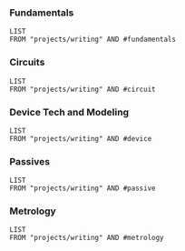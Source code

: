 ### Fundamentals
```dataview
LIST
FROM "projects/writing" AND #fundamentals
```
### Circuits
```dataview
LIST
FROM "projects/writing" AND #circuit 
```
### Device Tech and Modeling
```dataview
LIST
FROM "projects/writing" AND #device
```
### Passives
```dataview
LIST
FROM "projects/writing" AND #passive
```
### Metrology
```dataview
LIST
FROM "projects/writing" AND #metrology
```
